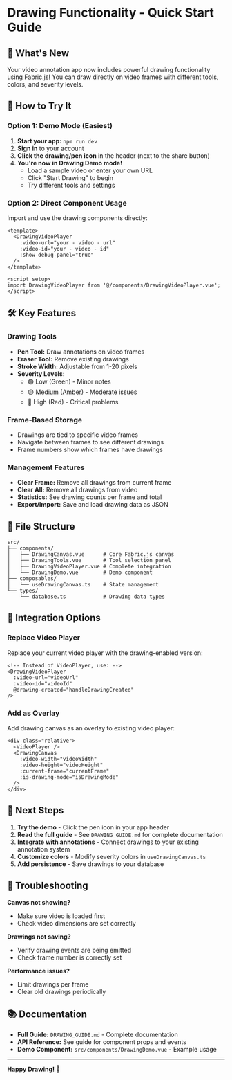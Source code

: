 # Drawing Functionality - Quick Start Guide

## 🎨 What's New

Your video annotation app now includes powerful drawing functionality using Fabric.js! You can draw directly on video frames with different tools, colors, and severity levels.

## 🚀 How to Try It

### Option 1: Demo Mode (Easiest)

1. **Start your app:** `npm run dev`
2. **Sign in** to your account
3. **Click the drawing/pen icon** in the header (next to the share button)
4. **You're now in Drawing Demo mode!**
   - Load a sample video or enter your own URL
   - Click "Start Drawing" to begin
   - Try different tools and settings

### Option 2: Direct Component Usage

Import and use the drawing components directly:

```vue
<template>
  <DrawingVideoPlayer
    :video-url="your - video - url"
    :video-id="your - video - id"
    :show-debug-panel="true"
  />
</template>

<script setup>
import DrawingVideoPlayer from '@/components/DrawingVideoPlayer.vue';
</script>
```

## 🛠️ Key Features

### Drawing Tools

- **Pen Tool:** Draw annotations on video frames
- **Eraser Tool:** Remove existing drawings
- **Stroke Width:** Adjustable from 1-20 pixels
- **Severity Levels:**
  - 🟢 Low (Green) - Minor notes
  - 🟡 Medium (Amber) - Moderate issues
  - 🔴 High (Red) - Critical problems

### Frame-Based Storage

- Drawings are tied to specific video frames
- Navigate between frames to see different drawings
- Frame numbers show which frames have drawings

### Management Features

- **Clear Frame:** Remove all drawings from current frame
- **Clear All:** Remove all drawings from video
- **Statistics:** See drawing counts per frame and total
- **Export/Import:** Save and load drawing data as JSON

## 📁 File Structure

```
src/
├── components/
│   ├── DrawingCanvas.vue      # Core Fabric.js canvas
│   ├── DrawingTools.vue       # Tool selection panel
│   ├── DrawingVideoPlayer.vue # Complete integration
│   └── DrawingDemo.vue        # Demo component
├── composables/
│   └── useDrawingCanvas.ts    # State management
└── types/
    └── database.ts            # Drawing data types
```

## 🔧 Integration Options

### Replace Video Player

Replace your current video player with the drawing-enabled version:

```vue
<!-- Instead of VideoPlayer, use: -->
<DrawingVideoPlayer
  :video-url="videoUrl"
  :video-id="videoId"
  @drawing-created="handleDrawingCreated"
/>
```

### Add as Overlay

Add drawing canvas as an overlay to existing video player:

```vue
<div class="relative">
  <VideoPlayer />
  <DrawingCanvas
    :video-width="videoWidth"
    :video-height="videoHeight"
    :current-frame="currentFrame"
    :is-drawing-mode="isDrawingMode"
  />
</div>
```

## 🎯 Next Steps

1. **Try the demo** - Click the pen icon in your app header
2. **Read the full guide** - See `DRAWING_GUIDE.md` for complete documentation
3. **Integrate with annotations** - Connect drawings to your existing annotation system
4. **Customize colors** - Modify severity colors in `useDrawingCanvas.ts`
5. **Add persistence** - Save drawings to your database

## 🐛 Troubleshooting

**Canvas not showing?**

- Make sure video is loaded first
- Check video dimensions are set correctly

**Drawings not saving?**

- Verify drawing events are being emitted
- Check frame number is correctly set

**Performance issues?**

- Limit drawings per frame
- Clear old drawings periodically

## 📚 Documentation

- **Full Guide:** `DRAWING_GUIDE.md` - Complete documentation
- **API Reference:** See guide for component props and events
- **Demo Component:** `src/components/DrawingDemo.vue` - Example usage

---

**Happy Drawing! 🎨**
